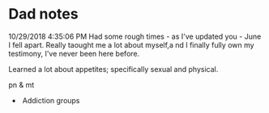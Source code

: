 # Dad notes

10/29/2018 4:35:06 PM
Had some rough times - as I've updated you - June I fell apart. Really taought me a lot about myself,a nd I finally fully own my testimony, I've never been here before.

Learned a lot about appetites; specifically sexual and physical.

pn & mt

*  Addiction groups
